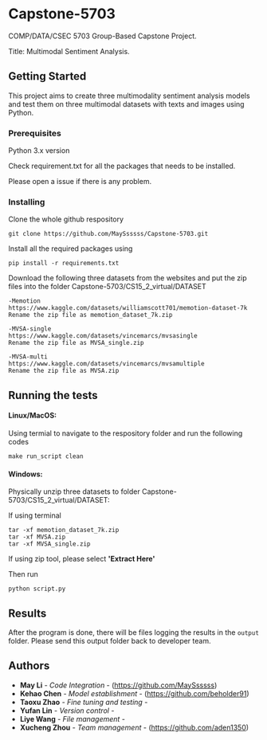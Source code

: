 # Capstone-5703
COMP/DATA/CSEC 5703 Group-Based Capstone Project. 

Title: Multimodal Sentiment Analysis.

## Getting Started

This project aims to create three multimodality sentiment analysis models and test them on three multimodal datasets with texts and images using Python.

### Prerequisites

Python 3.x version

Check requirement.txt for all the packages that needs to be installed.

Please open a issue if there is any problem.

### Installing

Clone the whole github respository

```
git clone https://github.com/MaySsssss/Capstone-5703.git
```

Install all the required packages using

```
pip install -r requirements.txt
```

Download the following three datasets from the websites and put the zip files into the folder Capstone-5703/CS15_2_virtual/DATASET

```
-Memotion
https://www.kaggle.com/datasets/williamscott701/memotion-dataset-7k
Rename the zip file as memotion_dataset_7k.zip

-MVSA-single
https://www.kaggle.com/datasets/vincemarcs/mvsasingle
Rename the zip file as MVSA_single.zip

-MVSA-multi
https://www.kaggle.com/datasets/vincemarcs/mvsamultiple
Rename the zip file as MVSA.zip
```

## Running the tests

#### Linux/MacOS:

Using termial to navigate to the respository folder and run the following codes

```
make run_script clean
```

#### Windows:

Physically unzip three datasets to folder Capstone-5703/CS15_2_virtual/DATASET:

If using terminal 
```
tar -xf memotion_dataset_7k.zip
tar -xf MVSA.zip
tar -xf MVSA_single.zip
```

If using zip tool, please select **'Extract Here'**


Then run
```
python script.py
```

## Results

After the program is done, there will be files logging the results in the `output` folder. Please send this output folder back to developer team. 

## Authors

* **May Li** - *Code Integration* - (https://github.com/MaySsssss)
* **Kehao Chen** - *Model establishment* - (https://github.com/beholder91)
* **Taoxu Zhao** - *Fine tuning and testing* - 
* **Yufan Lin** - *Version control* - 
* **Liye Wang** - *File management* - 
* **Xucheng Zhou** - *Team management* - (https://github.com/aden1350)
